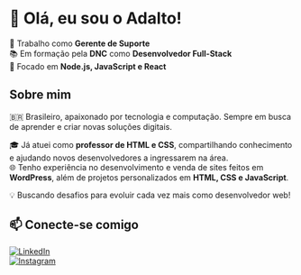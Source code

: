 # 👋 Olá, eu sou o Adalto!  

💼 Trabalho como **Gerente de Suporte**  
📚 Em formação pela **DNC** como **Desenvolvedor Full-Stack**  
🚀 Focado em **Node.js, JavaScript e React**  

## Sobre mim  
🇧🇷 Brasileiro, apaixonado por tecnologia e computação. Sempre em busca de aprender e criar novas soluções digitais.  

🎓 Já atuei como **professor de HTML e CSS**, compartilhando conhecimento e ajudando novos desenvolvedores a ingressarem na área.  
🌐 Tenho experiência no desenvolvimento e venda de sites feitos em **WordPress**, além de projetos personalizados em **HTML, CSS e JavaScript**.  

💡 Buscando desafios para evoluir cada vez mais como desenvolvedor web!  

## 📫 Conecte-se comigo  
[![LinkedIn](https://img.shields.io/badge/LinkedIn-Perfil-blue?style=flat&logo=linkedin)](https://www.linkedin.com/in/adaltor95/)  
[![Instagram](https://img.shields.io/badge/Instagram-@seuusuario-purple?style=flat&logo=instagram)](https://www.instagram.com/adaltor95/)  
